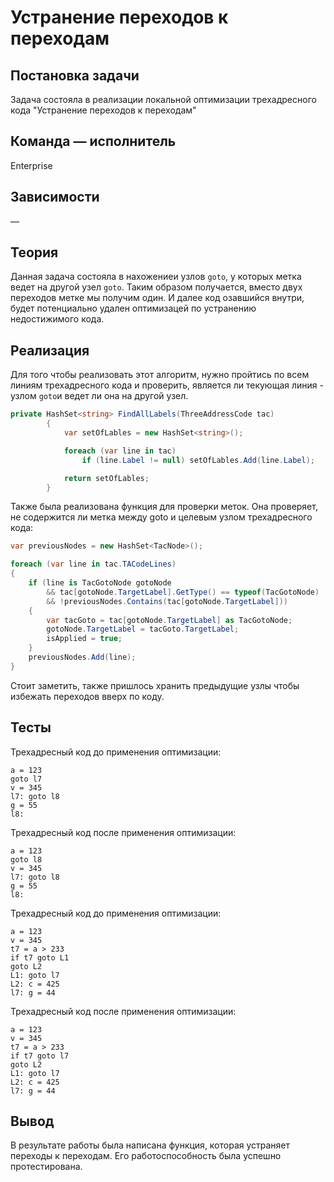 # Устранение переходов к переходам

## Постановка задачи
Задача состояла в реализации локальной оптимизации трехадресного кода "Устранение переходов к переходам"

## Команда — исполнитель
Enterprise

## Зависимости
&mdash;

## Теория
Данная задача состояла в нахожениеи узлов `goto`, у которых метка ведет на другой узел `goto`. Таким образом получается, вместо двух переходов метке мы получим один. И далее код озавшийся внутри, будет потенциально удален оптимизацей по устранению недостижимого кода.

## Реализация

Для того чтобы реализовать этот алгоритм, нужно пройтись по всем линиям трехадресного кода и проверить, является ли текующая линия - узлом `goto`и ведет ли она на другой узел.

```csharp
private HashSet<string> FindAllLabels(ThreeAddressCode tac)
        {
            var setOfLables = new HashSet<string>();

            foreach (var line in tac)
                if (line.Label != null) setOfLables.Add(line.Label);

            return setOfLables;
        }
```
Также была реализована функция для проверки меток. Она проверяет, не содержится ли метка между goto и целевым узлом трехадресного кода:
```csharp
var previousNodes = new HashSet<TacNode>();

foreach (var line in tac.TACodeLines)
{
    if (line is TacGotoNode gotoNode 
        && tac[gotoNode.TargetLabel].GetType() == typeof(TacGotoNode) 
        && !previousNodes.Contains(tac[gotoNode.TargetLabel]))
    {
        var tacGoto = tac[gotoNode.TargetLabel] as TacGotoNode;
        gotoNode.TargetLabel = tacGoto.TargetLabel;
        isApplied = true;
    }
    previousNodes.Add(line);
}
```
Стоит заметить, также пришлось хранить предыдущие узлы чтобы избежать переходов вверх по коду.

## Тесты

Трехадресный код до применения оптимизации:
```
a = 123  
goto l7
v = 345  
l7: goto l8
g = 55  
l8: 
```
Трехадресный код после применения оптимизации:
```
a = 123  
goto l8
v = 345  
l7: goto l8
g = 55  
l8: 

```

Трехадресный код до применения оптимизации:
```
a = 123  
v = 345  
t7 = a > 233
if t7 goto L1
goto L2
L1: goto l7
L2: c = 425  
l7: g = 44
```
Трехадресный код после применения оптимизации:
```
a = 123  
v = 345  
t7 = a > 233
if t7 goto l7
goto L2
L1: goto l7
L2: c = 425  
l7: g = 44    

```

## Вывод
В результате работы была написана функция, которая устраняет переходы к переходам. Его работоспособность была успешно протестирована.
